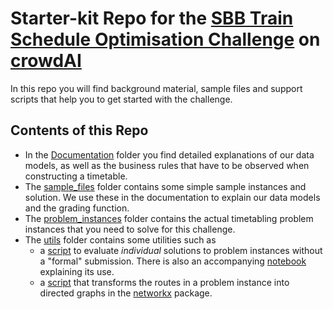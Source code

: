 # Starter-kit Repo for the [SBB Train Schedule Optimisation Challenge](https://www.crowdai.org/challenges/train-schedule-optimisation-challenge) on [crowdAI](https://www.crowdai.org)

In this repo you will find background material, sample files and support scripts that help you to get started with the challenge.

## Contents of this Repo
* In the [Documentation](documentation) folder you find detailed explanations of our data models, as well as the business rules that have to be observed when constructing a timetable.
* The [sample_files](sample_files) folder contains some simple sample instances and solution. We use these in the documentation to explain our data models and the grading function.
* The [problem_instances](problem_instances) folder contains the actual timetabling problem instances that you need to solve for this challenge.
* The [utils](utils) folder contains some utilities such as
    - a [script](utils/validate_solution.py) to evaluate _individual_ solutions to problem instances without a "formal" submission. There is also an accompanying [notebook](utils/validate_solution.jpynb) explaining its use.
    - a [script](utils/route_graph.py) that transforms the routes in a problem instance into directed graphs in the [networkx](https://networkx.github.io/) package.